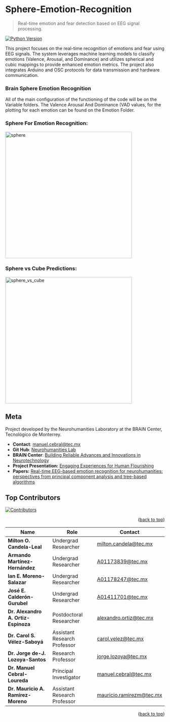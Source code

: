 # **Sphere-Emotion-Recognition**
> Real-time emotion and fear detection based on EEG signal processing.

[![Python Version](https://img.shields.io/badge/python-3.8-blue)](https://www.python.org/downloads/release/python-3810/)


This project focuses on the real-time recognition of emotions and fear using EEG signals. The system leverages machine learning models to classify emotions (Valence, Arousal, and Dominance) and utilizes spherical and cubic mappings to provide enhanced emotion metrics. The project also integrates Arduino and OSC protocols for data transmission and hardware communication.

### **Brain Sphere Emotion Recognition**

All of the main configuration of the functioning of the code will be on the Variable folders. The Valence Arousal And Dominance (VAD values, for the plotting for each emotion can be found on the Emotion Folder.

<h3>Sphere For Emotion Recognition:</h3>

  <img src="https://github.com/user-attachments/assets/fe096b51-9508-4371-8810-c7c27788a4f7" alt="sphere" width="400">
</p>

<h3>Sphere vs Cube Predictions:</h3>

  <img src="https://github.com/user-attachments/assets/2de0b23b-2178-4435-becf-51befe7dbd7d" alt="sphere_vs_cube" width="400">
</p>

## **Meta**

Project developed by the Neurohumanities Laboratory at the BRAIN Center, Tecnológico de Monterrey.

- **Contact**: [manuel.cebral@tec.mx](mailto:manuel.cebral@tec.mx)
- **Git Hub**: [Neurohumanities Lab](https://github.com/neurohumanities-lab)
- **BRAIN Center**: [Building Reliable Advances and Innovations in Neurotechnology](https://nsfbrain.org/)
- **Project Presentation:** [Engaging Experiences for Human Flourishing](https://sway.cloud.microsoft/OPIQZJ5peGHC6QmD?ref=Link)
- **Papers:** [Real-time EEG-based emotion recognition for neurohumanities: perspectives from principal component analysis and tree-based algorithms](https://www.frontiersin.org/journals/human-neuroscience/articles/10.3389/fnhum.2024.1319574/full)

## **Top Contributors**
<a href="https://github.com/ianedmosz/Sphere-Emotion-Recognition/graphs/contributors">
  <img src="https://contrib.rocks/image?repo=ianedmosz/Sphere-Emotion-Recognition" alt="Contributors" />
</a>

<p align="right">(<a href="#readme-top">back to top</a>)</p>


| Name                               | Role                                   | Contact                                   |
|------------------------------------|---------------------------------------|-------------------------------------------|
| **Milton O. Candela-Leal**         | Undergrad Researcher                  | [milton.candela@tec.mx](mailto:milton.candela@tec.mx) |
| **Armando Martínez-Hernández**     | Undergrad Researcher                  | [A01173839@tec.mx](mailto:A01173839@tec.mx) |
| **Ian E. Moreno-Salazar**          | Undergrad Researcher                  | [A01178247@tec.mx](mailto:A01178247@tec.mx) |
| **José E. Calderón-Gurubel**       | Undergrad Researcher                  | [A01411701@tec.mx](mailto:A01411701@tec.mx) |
| **Dr. Alexandro A. Ortiz-Espinoza**| Postdoctoral Researcher               | [alexandro.ortiz@tec.mx](mailto:alexandro.ortiz@tec.mx) |
| **Dr. Carol S. Vélez-Saboyá**      | Assistant Research Professor          | [carol.velez@tec.mx](mailto:carol.velez@tec.mx) |
| **Dr. Jorge de-J. Lozoya-Santos**  | Research Professor                    | [jorge.lozoya@tec.mx](mailto:jorge.lozoya@tec.mx) |
| **Dr. Manuel Cebral-Loureda**      | Principal Investigator                | [manuel.cebral@tec.mx](mailto:manuel.cebral@tec.mx) |
| **Dr. Mauricio A. Ramírez-Moreno** | Assistant Research Professor          | [mauricio.ramirezm@tec.mx](mailto:mauricio.ramirezm@tec.mx) |

<p align="right">(<a href="#readme-top">back to top</a>)</p>
